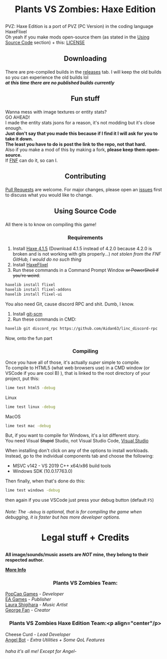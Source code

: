 # <p align="center">Plants VS Zombies: Haxe Edition</p>

PVZ: Haxe Edition is a port of PVZ (PC Version) in the coding language HaxeFlixel\
Oh yeah if you make mods open-source them (as stated in the [Using Source Code](https://github.com/Cheese-Curd/PlantsVSZombiesHaxe#using-source-code) section) + this: [LICENSE](https://github.com/Cheese-Curd/PlantsVSZombiesHaxe/blob/main/LICENSE)

## <p align="center">Downloading</p>

There are pre-compiled builds in the [releases](https://github.com/Cheese-Curd/PlantsVSZombiesHaxe/releases) tab. I will keep the old builds so you can experience the old builds lol\
***at this time there are no published builds currently***

## <p align="center">Fun stuff</p>

Wanna mess with image textures or entity stats?\
GO AHEAD!\
I made the entity stats jsons for a reason, it's not modding but it's close enough.\
**Just don't say that you made this because if I find it I will ask for you to take it down.**\
**The least you have to do is post the link to the repo, not that hard.**\
Also if you make a mod of this by making a fork, **please keep them open-source.**\
If [FNF](https://github.com/ninjamuffin99/Funkin) can do it, so can I.

## <p align="center">Contributing</p>
[Pull Requests](https://github.com/Cheese-Curd/PlantsVSZombiesHaxe/pulls) are welcome. For major changes, please open an [issues](https://github.com/Cheese-Curd/PlantsVSZombiesHaxe/issues) first to discuss what you would like to change.

## <p align="center">Using Source Code</p>
All there is to know on compiling this game!
### <p align="center">Requirements</p>

1. Install [Haxe 4.1.5](https://haxe.org/download/version/4.1.5/)
(Download 4.1.5 instead of 4.2.0 because 4.2.0 is broken and is not working with gits properly...) *not stolen from the FNF GitHub, I would do no such thing*
2. Install [HaxeFlixel](https://haxeflixel.com/documentation/install-haxeflixel/)
3. Run these commands in a Command Prompt Window ~~or PowerShell if you're weird~~:
```bash
haxelib install flixel
haxelib install flixel-addons
haxelib install flixel-ui
```
You also need Git, cause discord RPC and shit. Dumb, I know.
1. Install [git-scm](https://git-scm.com/downloads)
2. Run these commands in CMD:
```bash
haxelib git discord_rpc https://github.com/Aidan63/linc_discord-rpc
```
Now, onto the fun part
### <p align="center">Compiling</p>

Once you have all of those, it's actually *super* simple to compile.\
To compile to HTML5 (what web browsers use) in a CMD window (or VSCode if you are cool B) ), that is linked to the root directory of your project, put this:
```bash
lime test html5 -debug
```
Linux
```bash
lime test linux -debug
```
MacOS
```Bash
lime test mac -debug
```
But, if you want to compile for Windows, it's a lot different story.\
You need Visual ~~Stupid~~ Studio, not Visual Studio Code, [Visual Studio](https://visualstudio.microsoft.com/downloads/)

When installing don't click on any of the options to install workloads. Instead, go to the individual components tab and choose the following:
* MSVC v142 - VS 2019 C++ x64/x86 build tools
* Windows SDK (10.0.17763.0)

Then finally, when that's done do this:
```bash
lime test windows -debug
```
then again if you use VSCode just press your debug button (default `F5`)

###### Note: The ```-debug``` is optional, that is for compiling the game when debugging, it is faster but has more developer options.
# <p align="center">Legal stuff + Credits</p>
**All image/sounds/music assets are *NOT* mine, they belong to their respected author.**

[**More Info**](https://github.com/Cheese-Curd/PlantsVSZombiesHaxe/blob/main/assets/SpecialThanks.txt)
### <p align="center">Plants VS Zombies Team:<lp>

[PopCap Games](https://www.ea.com/ea-studios/popcap) - *Developer*\
[EA Games](https://www.ea.com/) - *Publisher*\
[Laura Shigihara](https://www.laurashigihara.com/) - *Music Artist*\
[George Fan](https://twitter.com/thegeorgefan) - *Creator*

### <p align="center">Plants VS Zombies Haxe Edition Team:<p align="center"/p>
Cheese Curd - *Lead Developer*\
[Angel Bot](https://github.com/AngelDTF) - *Extra Utilities + Some QoL Features*
###### *haha it's all me! Except for Angel-*
